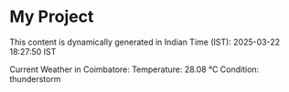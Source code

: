 # My Project

This content is dynamically generated in Indian Time (IST): 2025-03-22 18:27:50 IST


Current Weather in Coimbatore:
Temperature: 28.08 °C
Condition: thunderstorm
